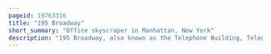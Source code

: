 ```yaml
---
pageid: 19763316
title: "195 Broadway"
short_summary: "Office skyscraper in Manhattan, New York"
description: "195 Broadway, also known as the Telephone Building, Telegraph Building, or Western Union Building, is an early Skyscraper on Broadway in the Financial District of Manhattan in New York City. The Building was longtime Headquarters of Att Corp. And Western Union. It occupies the western Side of Broadway from Dey to fulton Streets."
---
```

